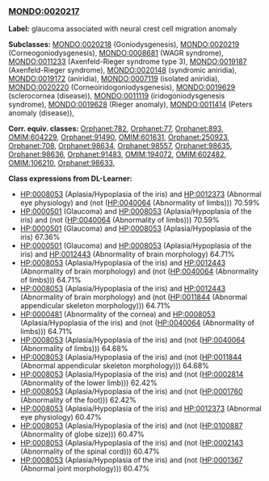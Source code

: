 
### [MONDO:0020217](http://purl.obolibrary.org/obo/MONDO_0020217)
**Label:** glaucoma associated with neural crest cell migration anomaly

**Subclasses:** [MONDO:0020218](http://purl.obolibrary.org/obo/MONDO_0020218) (Goniodysgenesis), [MONDO:0020219](http://purl.obolibrary.org/obo/MONDO_0020219) (Corneogoniodysgenesis), [MONDO:0008681](http://purl.obolibrary.org/obo/MONDO_0008681) (WAGR syndrome), [MONDO:0011233](http://purl.obolibrary.org/obo/MONDO_0011233) (Axenfeld-Rieger syndrome type 3), [MONDO:0019187](http://purl.obolibrary.org/obo/MONDO_0019187) (Axenfeld-Rieger syndrome), [MONDO:0020148](http://purl.obolibrary.org/obo/MONDO_0020148) (syndromic aniridia), [MONDO:0019172](http://purl.obolibrary.org/obo/MONDO_0019172) (aniridia), [MONDO:0007119](http://purl.obolibrary.org/obo/MONDO_0007119) (isolated aniridia), [MONDO:0020220](http://purl.obolibrary.org/obo/MONDO_0020220) (Corneoiridogoniodysgenesis), [MONDO:0019629](http://purl.obolibrary.org/obo/MONDO_0019629) (sclerocornea (disease)), [MONDO:0011119](http://purl.obolibrary.org/obo/MONDO_0011119) (iridogoniodysgenesis syndrome), [MONDO:0019628](http://purl.obolibrary.org/obo/MONDO_0019628) (Rieger anomaly), [MONDO:0011414](http://purl.obolibrary.org/obo/MONDO_0011414) (Peters anomaly (disease)), 

**Corr. equiv. classes:** [Orphanet:782](http://www.orpha.net/ORDO/Orphanet_782), [Orphanet:77](http://www.orpha.net/ORDO/Orphanet_77), [Orphanet:893](http://www.orpha.net/ORDO/Orphanet_893), [OMIM:604229](http://purl.obolibrary.org/obo/OMIM_604229), [Orphanet:91490](http://www.orpha.net/ORDO/Orphanet_91490), [OMIM:601631](http://purl.obolibrary.org/obo/OMIM_601631), [Orphanet:250923](http://www.orpha.net/ORDO/Orphanet_250923), [Orphanet:708](http://www.orpha.net/ORDO/Orphanet_708), [Orphanet:98634](http://www.orpha.net/ORDO/Orphanet_98634), [Orphanet:98557](http://www.orpha.net/ORDO/Orphanet_98557), [Orphanet:98635](http://www.orpha.net/ORDO/Orphanet_98635), [Orphanet:98636](http://www.orpha.net/ORDO/Orphanet_98636), [Orphanet:91483](http://www.orpha.net/ORDO/Orphanet_91483), [OMIM:194072](http://purl.obolibrary.org/obo/OMIM_194072), [OMIM:602482](http://purl.obolibrary.org/obo/OMIM_602482), [OMIM:106210](http://purl.obolibrary.org/obo/OMIM_106210), [Orphanet:98633](http://www.orpha.net/ORDO/Orphanet_98633), 

**Class expressions from DL-Learner:**

- [HP:0008053](http://purl.obolibrary.org/obo/HP_0008053) (Aplasia/Hypoplasia of the iris) and [HP:0012373](http://purl.obolibrary.org/obo/HP_0012373) (Abnormal eye physiology) and (not ([HP:0040064](http://purl.obolibrary.org/obo/HP_0040064) (Abnormality of limbs))) 70.59%
- [HP:0000501](http://purl.obolibrary.org/obo/HP_0000501) (Glaucoma) and [HP:0008053](http://purl.obolibrary.org/obo/HP_0008053) (Aplasia/Hypoplasia of the iris) and (not ([HP:0040064](http://purl.obolibrary.org/obo/HP_0040064) (Abnormality of limbs))) 70.59%
- [HP:0000501](http://purl.obolibrary.org/obo/HP_0000501) (Glaucoma) and [HP:0008053](http://purl.obolibrary.org/obo/HP_0008053) (Aplasia/Hypoplasia of the iris) 67.36%
- [HP:0000501](http://purl.obolibrary.org/obo/HP_0000501) (Glaucoma) and [HP:0008053](http://purl.obolibrary.org/obo/HP_0008053) (Aplasia/Hypoplasia of the iris) and [HP:0012443](http://purl.obolibrary.org/obo/HP_0012443) (Abnormality of brain morphology) 64.71%
- [HP:0008053](http://purl.obolibrary.org/obo/HP_0008053) (Aplasia/Hypoplasia of the iris) and [HP:0012443](http://purl.obolibrary.org/obo/HP_0012443) (Abnormality of brain morphology) and (not ([HP:0040064](http://purl.obolibrary.org/obo/HP_0040064) (Abnormality of limbs))) 64.71%
- [HP:0008053](http://purl.obolibrary.org/obo/HP_0008053) (Aplasia/Hypoplasia of the iris) and [HP:0012443](http://purl.obolibrary.org/obo/HP_0012443) (Abnormality of brain morphology) and (not ([HP:0011844](http://purl.obolibrary.org/obo/HP_0011844) (Abnormal appendicular skeleton morphology))) 64.71%
- [HP:0000481](http://purl.obolibrary.org/obo/HP_0000481) (Abnormality of the cornea) and [HP:0008053](http://purl.obolibrary.org/obo/HP_0008053) (Aplasia/Hypoplasia of the iris) and (not ([HP:0040064](http://purl.obolibrary.org/obo/HP_0040064) (Abnormality of limbs))) 64.71%
- [HP:0008053](http://purl.obolibrary.org/obo/HP_0008053) (Aplasia/Hypoplasia of the iris) and (not ([HP:0040064](http://purl.obolibrary.org/obo/HP_0040064) (Abnormality of limbs))) 64.68%
- [HP:0008053](http://purl.obolibrary.org/obo/HP_0008053) (Aplasia/Hypoplasia of the iris) and (not ([HP:0011844](http://purl.obolibrary.org/obo/HP_0011844) (Abnormal appendicular skeleton morphology))) 64.68%
- [HP:0008053](http://purl.obolibrary.org/obo/HP_0008053) (Aplasia/Hypoplasia of the iris) and (not ([HP:0002814](http://purl.obolibrary.org/obo/HP_0002814) (Abnormality of the lower limb))) 62.42%
- [HP:0008053](http://purl.obolibrary.org/obo/HP_0008053) (Aplasia/Hypoplasia of the iris) and (not ([HP:0001760](http://purl.obolibrary.org/obo/HP_0001760) (Abnormality of the foot))) 62.42%
- [HP:0008053](http://purl.obolibrary.org/obo/HP_0008053) (Aplasia/Hypoplasia of the iris) and [HP:0012373](http://purl.obolibrary.org/obo/HP_0012373) (Abnormal eye physiology) 60.47%
- [HP:0008053](http://purl.obolibrary.org/obo/HP_0008053) (Aplasia/Hypoplasia of the iris) and (not ([HP:0100887](http://purl.obolibrary.org/obo/HP_0100887) (Abnormality of globe size))) 60.47%
- [HP:0008053](http://purl.obolibrary.org/obo/HP_0008053) (Aplasia/Hypoplasia of the iris) and (not ([HP:0002143](http://purl.obolibrary.org/obo/HP_0002143) (Abnormality of the spinal cord))) 60.47%
- [HP:0008053](http://purl.obolibrary.org/obo/HP_0008053) (Aplasia/Hypoplasia of the iris) and (not ([HP:0001367](http://purl.obolibrary.org/obo/HP_0001367) (Abnormal joint morphology))) 60.47%


